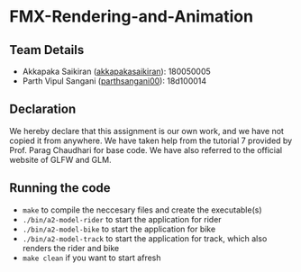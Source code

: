 # FMX-Rendering-and-Animation

## Team Details
* Akkapaka Saikiran ([akkapakasaikiran](https://github.com/akkapakasaikiran)): 180050005
* Parth Vipul Sangani ([parthsangani00](https://github.com/parthsangani00)): 18d100014

## Declaration
We hereby declare that this assignment is our own work, and we have not copied it from anywhere. We have taken help from the
tutorial 7 provided by Prof. Parag Chaudhari for base code. We have also referred to the official website of GLFW and GLM.

## Running the code
- `make` to compile the neccesary files and create the executable(s) 
- `./bin/a2-model-rider` to start the application for rider
- `./bin/a2-model-bike` to start the application for bike
- `./bin/a2-model-track` to start the application for track, which also renders the rider and bike
- `make clean` if you want to start afresh